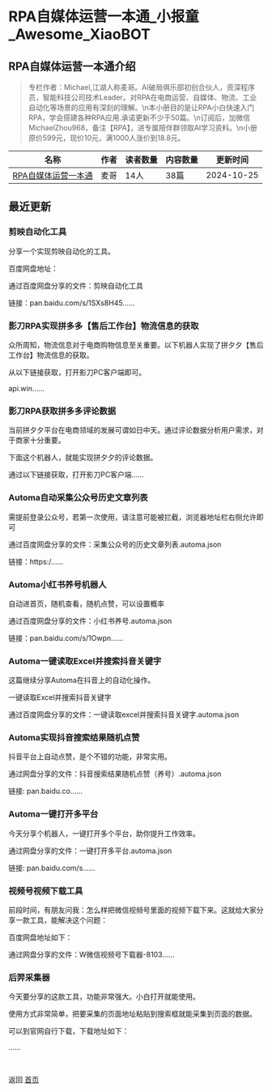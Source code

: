 # RPA自媒体运营一本通_小报童_Awesome_XiaoBOT

## RPA自媒体运营一本通介绍
> 专栏作者：Michael,江湖人称麦哥。AI破局俱乐部初创合伙人，资深程序员，智能科技公司技术Leader。对RPA在电商运营、自媒体、物流、工业自动化等场景的应用有深刻的理解。\n本小册目的是让RPA小白快速入门RPA，学会搭建各种RPA应用.承诺更新不少于50篇。\n订阅后，加微信MichaelZhou968，备注【RPA】，进专属陪伴群领取AI学习资料。\n小册原价599元，现价10元，满1000人涨价到18.8元。  
  


|名称|作者|读者数量|内容数量|更新时间|
|---|---|---|---|---|
|[RPA自媒体运营一本通](https://xiaobot.net/p/RPA001?refer=0b133df9-27dc-423b-8101-639049001c13)|麦哥|14人|38篇|2024-10-25|

## 最近更新
### 剪映自动化工具

分享一个实现剪映自动化的工具。

百度网盘地址：

通过百度网盘分享的文件：剪映自动化工具

链接：pan.baidu.com/s/1SXs8H45......

### 影刀RPA实现拼多多【售后工作台】物流信息的获取

众所周知，物流信息对于电商购物信息至关重要。以下机器人实现了拼夕夕【售后工作台】物流信息的获取。

从以下链接获取，打开影刀PC客户端即可。

api.win......

### 影刀RPA获取拼多多评论数据

当前拼夕夕平台在电商领域的发展可谓如日中天。通过评论数据分析用户需求，对于商家十分重要。

下面这个机器人，就能实现拼夕夕的评论数据。

通过以下链接获取，打开影刀PC客户端......

### Automa自动采集公众号历史文章列表

需提前登录公众号，若第一次使用，请注意可能被拦截，浏览器地址栏右侧允许即可

通过百度网盘分享的文件：采集公众号的历史文章列表.automa.json

链接：https:/......

### Automa小红书养号机器人

自动进首页，随机查看，随机点赞，可以设置概率

通过百度网盘分享的文件：小红书养号.automa.json

链接：pan.baidu.com/s/1Owpn......

### Automa一键读取Excel并搜索抖音关键字

这篇继续分享Automa在抖音上的自动化操作。

一键读取Excel并搜索抖音关键字

通过百度网盘分享的文件：一键读取excel并搜索抖音关键字.automa.json

### Automa实现抖音搜索结果随机点赞

抖音平台上自动点赞，是个不错的功能，非常实用。

通过网盘分享的文件：抖音搜索结果随机点赞（养号）.automa.json

链接: pan.baidu.co......

### Automa一键打开多平台

今天分享个机器人，一键打开多个平台，助你提升工作效率。

通过网盘分享的文件：一键打开多平台.automa.json

链接: pan.baidu.com/s......

### 视频号视频下载工具

前段时间，有朋友问我：怎么样把微信视频号里面的视频下载下来。这就给大家分享一款工具，能解决这个问题：

百度网盘地址如下：

通过网盘分享的文件：W微信视频号下载器-8103......

### 后羿采集器

今天要分享的这款工具，功能非常强大。小白打开就能使用。

使用方式非常简单，把要采集的页面地址粘贴到搜索框就能采集到页面的数据。

可以到官网自行下载，下载地址如下：

......


<a href="https://github.com/Reno9527/awesome-xiaobot" style="color: white; text-decoration: none;">awesome-xiaobot</a>

返回 [首页](../README.md)
